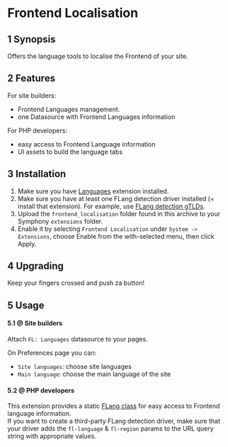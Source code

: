 Frontend Localisation
==============



## 1 Synopsis ##

Offers the language tools to localise the Frontend of your site.




## 2 Features ##

For site builders:

* Frontend Languages management.
* one Datasource with Frontend Languages information

For PHP developers:

* easy access to Frontend Language information
* UI assets to build the language tabs




## 3 Installation ##

1. Make sure you have [Languages](https://github.com/vlad-ghita/languages) extension installed.
2. Make sure you have at least one FLang detection driver installed (= install that extension). For example, use [FLang detection gTLDs](https://github.com/vlad-ghita/flang_detection_gtlds).
3. Upload the `frontend_localisation` folder found in this archive to your Symphony `extensions` folder.    
4. Enable it by selecting `Frontend Localisation` under `System -> Extensions`, choose Enable from the with-selected menu, then click Apply.





## 4 Upgrading ##

Keep your fingers crossed and push za button!




## 5 Usage ##

#### 5.1 @ Site builders ####

Attach `FL: Languages` datasource to your pages.

On Preferences page you can:

- `Site languages`: choose site languages
- `Main language`: choose the main language of the site

#### 5.2 @ PHP developers ####

This extension provides a static [FLang class](https://github.com/vlad-ghita/frontend_localisation/blob/master/lib/class.flang.php) for easy access to Frontend language information.<br/>
If you want to create a third-party FLang detection driver, make sure that your driver adds the `fl-language` & `fl-region` params to the URL query string with appropriate values.